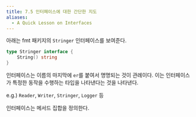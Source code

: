 ```yaml
---
title: 7.5 인터페이스에 대한 간단한 지도
aliases:
  - A Quick Lesson on Interfaces
---
```


아래는 fmt 패키지의 `Stringer` 인터페이스를 보여준다.

```go
type Stringer interface {
    String() string
}
```

인터페이스는 이름의 마지막에 `er`를 붙여서 명명되는 것이 관례이다. 
이는 인터페이스가 특정한 동작을 수행하는 타입을 나타낸다는 것을 나타낸다.

e.g.) `Reader`, `Writer`, `Stringer`, `Logger` 등

인터페이스는 메서드 집합을 정의한다.